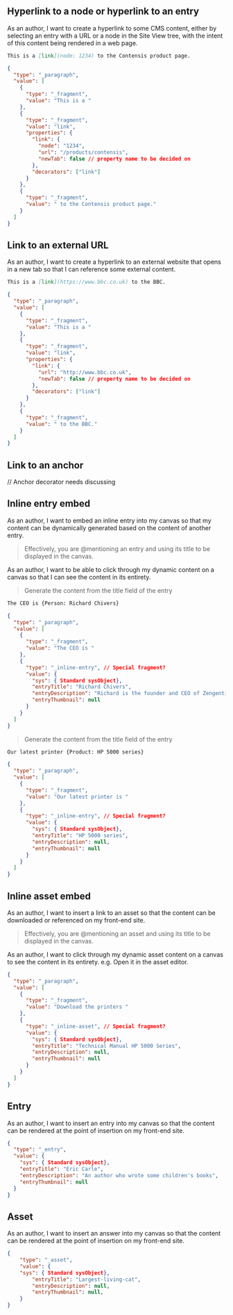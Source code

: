 ## Hyperlink to a node or hyperlink to an entry

As an author, I want to create a hyperlink to some CMS content, either by selecting an entry with a URL or a node in the Site View tree, with the intent of this content being rendered in a web page.

```md
This is a [link](node: 1234) to the Contensis product page.
```

```json
{
  "type": "_paragraph",
  "value": [
    {
      "type": "_fragment",
      "value": "This is a "
    },
    {
      "type": "_fragment",
      "value": "link",
      "properties": {
        "link": {
          "node": "1234",
          "url": "/products/contensis",
          "newTab": false // property name to be decided on
        },
        "decorators": ["link"]
      }
    },
    {
      "type": "_fragment",
      "value": " to the Contensis product page."
    }
  ]
}
```

## Link to an external URL

As an author, I want to create a hyperlink to an external website that opens in a new tab so that I can reference some external content.

```md
This is a [link](https://www.bbc.co.uk) to the BBC.
```

```json
{
  "type": "_paragraph",
  "value": [
    {
      "type": "_fragment",
      "value": "This is a "
    },
    {
      "type": "_fragment",
      "value": "link",
      "properties": {
        "link": {
          "url": "http://www.bbc.co.uk",
          "newTab": false // property name to be decided on
        },
        "decorators": ["link"]
      }
    },
    {
      "type": "_fragment",
      "value": " to the BBC."
    }
  ]
}
```

## Link to an anchor

// Anchor decorator needs discussing

## Inline entry embed

As an author, I want to embed an inline entry into my canvas so that my content can be dynamically generated based on the content of another entry.

> Effectively, you are @mentioning an entry and using its title to be displayed in the canvas.

As an author, I want to be able to click through my dynamic content on a canvas so that I can see the content in its entirety.

> Generate the content from the title field of the entry

```txt
The CEO is {Person: Richard Chivers}
```

```json
{
  "type": "_paragraph",
  "value": [
    {
      "type": "_fragment",
      "value": "The CEO is "
    },
    {
      "type": "_inline-entry", // Special fragment?
      "value": {
        "sys": { Standard sysObject},
        "entryTitle": "Richard Chivers",
        "entryDescription": "Richard is the founder and CEO of Zengenti",
        "entryThumbnail": null
      }
    }
  ]
}
```

> Generate the content from the title field of the entry

```txt
Our latest printer {Product: HP 5000 series}
```

```json
{
  "type": "_paragraph",
  "value": [
    {
      "type": "_fragment",
      "value": "Our latest printer is "
    },
    {
      "type": "_inline-entry", // Special fragment?
      "value": {
        "sys": { Standard sysObject},
        "entryTitle": "HP 5000 series",
        "entryDescription": null,
        "entryThumbnail": null
      }
    }
  ]
}
```

## Inline asset embed

As an author, I want to insert a link to an asset so that the content can be downloaded or referenced on my front-end site.

> Effectively, you are @mentioning an asset and using its title to be displayed in the canvas.

As an author, I want to click through my dynamic asset content on a canvas to see the content in its entirety. e.g. Open it in the asset editor.

```json
{
  "type": "_paragraph",
  "value": [
    {
      "type": "_fragment",
      "value": "Download the printers "
    },
    {
      "type": "_inline-asset", // Special fragment?
      "value": {
        "sys": { Standard sysObject},
        "entryTitle": "Technical Manual HP 5000 Series",
        "entryDescription": null,
        "entryThumbnail": null
      }
    }
  ]
}
```

## Entry

As an author, I want to insert an entry into my canvas so that the content can be rendered at the point of insertion on my front-end site.

```json
{
  "type": "_entry",
  "value": {
    "sys": { Standard sysObject},
    "entryTitle": "Eric Carle",
    "entryDescription": "An author who wrote some children's books",
    "entryThumbnail": null
  }
}
```

## Asset

As an author, I want to insert an answer into my canvas so that the content can be rendered at the point of insertion on my front-end site.

```json
{
    "type": "_asset",
    "value": {
    "sys": { Standard sysObject},
        "entryTitle": "Largest-living-cat",
        "entryDescription": null,
        "entryThumbnail": null,
    }
}
```